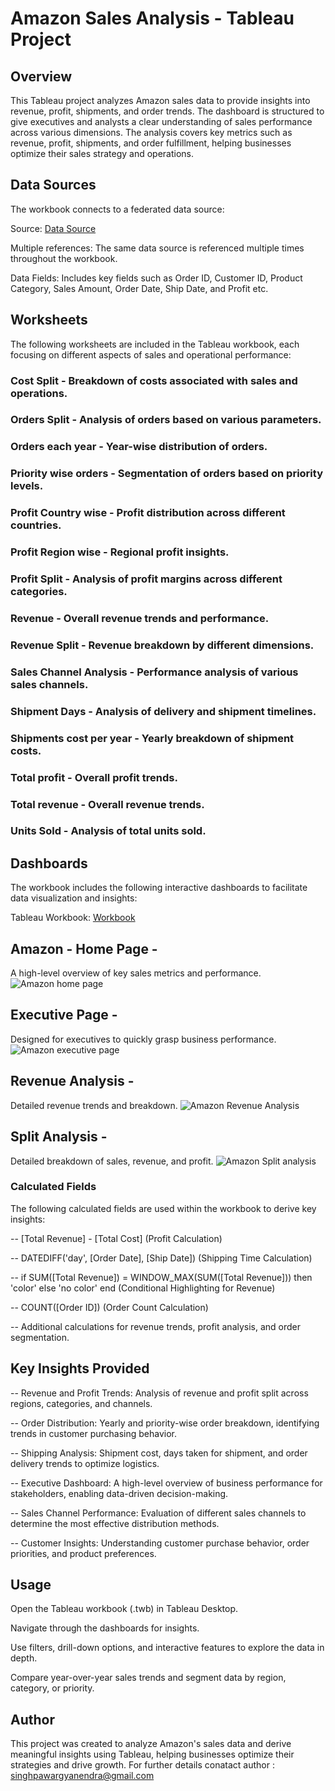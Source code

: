 
# Amazon Sales Analysis - Tableau Project

## Overview

This Tableau project analyzes Amazon sales data to provide insights into revenue, profit, shipments, and order trends. The dashboard is structured to give executives and analysts a clear understanding of sales performance across various dimensions. The analysis covers key metrics such as revenue, profit, shipments, and order fulfillment, helping businesses optimize their sales strategy and operations.

## Data Sources

The workbook connects to a federated data source:

Source: <a href="https://github.com/gsinghpawar25/Data-Analysis-DB-AmazonSalesInsight-Proj2/blob/main/Amazon%20Sales%20data_Amazon%20Sales%20data.csv">Data Source</a>

Multiple references: The same data source is referenced multiple times throughout the workbook.

Data Fields: Includes key fields such as Order ID, Customer ID, Product Category, Sales Amount, Order Date, Ship Date, and Profit etc.

## Worksheets

The following worksheets are included in the Tableau workbook, each focusing on different aspects of sales and operational performance:

### Cost Split - Breakdown of costs associated with sales and operations.

### Orders Split - Analysis of orders based on various parameters.

### Orders each year - Year-wise distribution of orders.

### Priority wise orders - Segmentation of orders based on priority levels.

### Profit Country wise - Profit distribution across different countries.

### Profit Region wise - Regional profit insights.

### Profit Split - Analysis of profit margins across different categories.

### Revenue - Overall revenue trends and performance.

### Revenue Split - Revenue breakdown by different dimensions.

### Sales Channel Analysis - Performance analysis of various sales channels.

### Shipment Days - Analysis of delivery and shipment timelines.

### Shipments cost per year - Yearly breakdown of shipment costs.

### Total profit - Overall profit trends.

### Total revenue - Overall revenue trends.

### Units Sold - Analysis of total units sold.

## Dashboards

The workbook includes the following interactive dashboards to facilitate data visualization and insights:

Tableau Workbook: <a href="https://public.tableau.com/app/profile/gyanendra.singh.pawar/viz/AmazonSalesAnalysis-Proj2/SplitAnalysis?publish=yes">Workbook</a>

## Amazon - Home Page -
A high-level overview of key sales metrics and performance.
![Amazon home page](https://github.com/user-attachments/assets/236f4ca9-40df-4c34-9c12-f905b831726f)


## Executive Page - 
Designed for executives to quickly grasp business performance.
![Amazon executive page](https://github.com/user-attachments/assets/714d0643-c39a-440a-932e-2b11455ba089)


## Revenue Analysis - 
Detailed revenue trends and breakdown.
![Amazon Revenue Analysis](https://github.com/user-attachments/assets/0469b9ed-7ffc-4946-969f-21f3b458a25a)


## Split Analysis - 
Detailed breakdown of sales, revenue, and profit.
![Amazon Split analysis](https://github.com/user-attachments/assets/8c20336e-e9d7-4611-8733-6b9b9dc516fa)


### Calculated Fields

The following calculated fields are used within the workbook to derive key insights:

-- [Total Revenue] - [Total Cost] (Profit Calculation)

-- DATEDIFF('day', [Order Date], [Ship Date]) (Shipping Time Calculation)

-- if SUM([Total Revenue]) = WINDOW_MAX(SUM([Total Revenue])) then 'color' else 'no color' end (Conditional Highlighting for Revenue)

-- COUNT([Order ID]) (Order Count Calculation)

-- Additional calculations for revenue trends, profit analysis, and order segmentation.

## Key Insights Provided

-- Revenue and Profit Trends: Analysis of revenue and profit split across regions, categories, and channels.

-- Order Distribution: Yearly and priority-wise order breakdown, identifying trends in customer purchasing behavior.

-- Shipping Analysis: Shipment cost, days taken for shipment, and order delivery trends to optimize logistics.

-- Executive Dashboard: A high-level overview of business performance for stakeholders, enabling data-driven decision-making.

-- Sales Channel Performance: Evaluation of different sales channels to determine the most effective distribution methods.

-- Customer Insights: Understanding customer purchase behavior, order priorities, and product preferences.

## Usage

Open the Tableau workbook (.twb) in Tableau Desktop.

Navigate through the dashboards for insights.

Use filters, drill-down options, and interactive features to explore the data in depth.

Compare year-over-year sales trends and segment data by region, category, or priority.

## Author

This project was created to analyze Amazon's sales data and derive meaningful insights using Tableau, helping businesses optimize their strategies and drive growth. For further details conatact author : singhpawargyanendra@gmail.com
